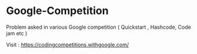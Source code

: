 # Google-Competition
Problem asked in various Google competition ( Quickstart , Hashcode, Code jam etc ) 

Visit : https://codingcompetitions.withgoogle.com/
